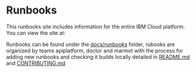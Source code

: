 # Runbooks

This runbooks site includes information for the entire IBM Cloud platform. You can view the site at: 


Runbooks can be found under the [docs/runbooks](docs/runbooks) folder, rubooks are organized by teams apiplatform, doctor and marmot with the process for adding new runbooks and checking it builds locally detailed in [README.md](docs/README.md) and [CONTRIBUTING.md](/CONTRIBUTING.md)
